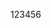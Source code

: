 <!--
 * @ Descripttion: 
 * @version: 1.0
 * @Author: 常嘉琪
 * @Date: 2022-03-10 17:35:27
 * @LastEditors: 常嘉琪
 * @LastEditTime: 2022-03-10 17:35:28
-->
123456
